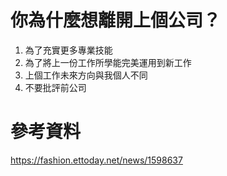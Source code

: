 # 你為什麼想離開上個公司？
1. 為了充實更多專業技能  
2. 為了將上一份工作所學能完美運用到新工作  
3. 上個工作未來方向與我個人不同  
4. 不要批評前公司  

# 參考資料
https://fashion.ettoday.net/news/1598637  
